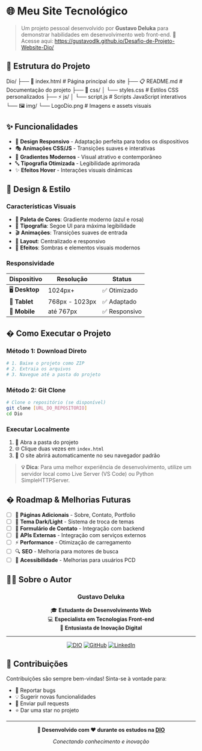 # 🌐 Meu Site Tecnológico
> Um projeto pessoal desenvolvido por **Gustavo Deluka** para demonstrar habilidades em desenvolvimento web front-end.
🔗 Acesse aqui: https://gustavodlk.github.io/Desafio-de-Projeto-Website-Dio/

## 📁 Estrutura do Projeto

Dio/
├── 📄 index.html       # Página principal do site
├── 📋 README.md        # Documentação do projeto
├── 🎨 css/
│   └── styles.css      # Estilos CSS personalizados
├── ⚡ js/
│   └── script.js       # Scripts JavaScript interativos
└── 🖼️ img/
    └── LogoDio.png     # Imagens e assets visuais


## ✨ Funcionalidades

- 📱 **Design Responsivo** - Adaptação perfeita para todos os dispositivos
- 🎭 **Animações CSS/JS** - Transições suaves e interativas
- 🌈 **Gradientes Modernos** - Visual atrativo e contemporâneo
- 🔤 **Tipografia Otimizada** - Legibilidade aprimorada
- ✨ **Efeitos Hover** - Interações visuais dinâmicas

## 🎨 Design & Estilo

### Características Visuais
- 🎯 **Paleta de Cores**: Gradiente moderno (azul e rosa)
- 📝 **Tipografia**: Segoe UI para máxima legibilidade
- 🎬 **Animações**: Transições suaves de entrada
- 📐 **Layout**: Centralizado e responsivo
- 🌟 **Efeitos**: Sombras e elementos visuais modernos

### Responsividade
| Dispositivo | Resolução | Status |
|-------------|-----------|--------|
| 🖥️ **Desktop** | 1024px+ | ✅ Otimizado |
| 📱 **Tablet** | 768px - 1023px | ✅ Adaptado |
| 📱 **Mobile** | até 767px | ✅ Responsivo |

## � Como Executar o Projeto

### Método 1: Download Direto
```bash
# 1. Baixe o projeto como ZIP
# 2. Extraia os arquivos
# 3. Navegue até a pasta do projeto
```

### Método 2: Git Clone
```bash
# Clone o repositório (se disponível)
git clone [URL_DO_REPOSITORIO]
cd Dio
```

### Executar Localmente
1. 📂 Abra a pasta do projeto
2. 🌐 Clique duas vezes em `index.html` 
3. 🎉 O site abrirá automaticamente no seu navegador padrão

> **💡 Dica**: Para uma melhor experiência de desenvolvimento, utilize um servidor local como Live Server (VS Code) ou Python SimpleHTTPServer.

## � Roadmap & Melhorias Futuras

- [ ] 📄 **Páginas Adicionais** - Sobre, Contato, Portfolio
- [ ] 🌙 **Tema Dark/Light** - Sistema de troca de temas
- [ ] 📧 **Formulário de Contato** - Integração com backend
- [ ] 🔌 **APIs Externas** - Integração com serviços externos
- [ ] ⚡ **Performance** - Otimização de carregamento
- [ ] 🔍 **SEO** - Melhoria para motores de busca
- [ ] 🎯 **Acessibilidade** - Melhorias para usuários PCD

## 👨‍💻 Sobre o Autor

<div align="center">

### **Gustavo Deluka**

🎓 **Estudante de Desenvolvimento Web**  
💻 **Especialista em Tecnologias Front-end**  
🚀 **Entusiasta de Inovação Digital**

---

[![DIO](https://img.shields.io/badge/Estudante-DIO-blueviolet?style=flat-square)](https://dio.me/)
[![GitHub](https://img.shields.io/badge/GitHub-Profile-black?style=flat-square&logo=github)](https://github.com/)
[![LinkedIn](https://img.shields.io/badge/LinkedIn-Connect-blue?style=flat-square&logo=linkedin)](https://linkedin.com/)

</div>


## 🤝 Contribuições

Contribuições são sempre bem-vindas! Sinta-se à vontade para:

- 🐛 Reportar bugs
- 💡 Sugerir novas funcionalidades  
- 🔧 Enviar pull requests
- ⭐ Dar uma star no projeto

---

<div align="center">

**🚀 Desenvolvido com ❤️ durante os estudos na [DIO](https://dio.me/)**

*Conectando conhecimento e inovação*

</div>

